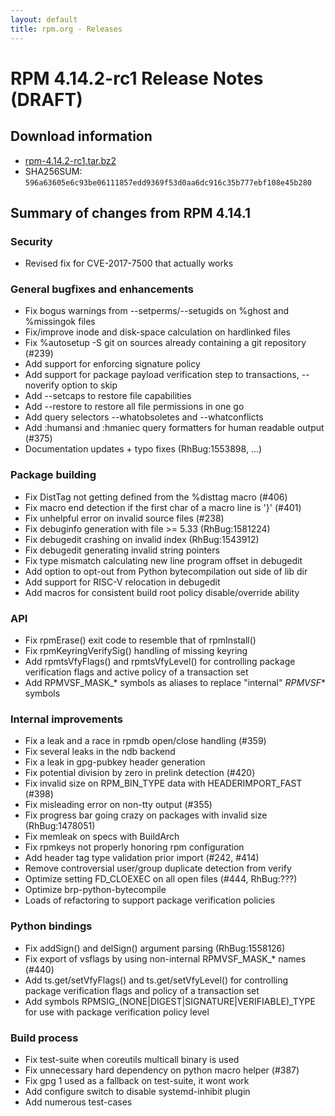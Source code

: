 ```yaml
---
layout: default
title: rpm.org - Releases
---
```


# RPM 4.14.2-rc1 Release Notes (DRAFT)

## Download information
 * [rpm-4.14.2-rc1.tar.bz2](http://ftp.rpm.org/releases/testing/rpm-4.14.2-rc1.tar.bz2)
 * SHA256SUM: `596a63605e6c93be06111857edd9369f53d0aa6dc916c35b777ebf108e45b280`

## Summary of changes from RPM 4.14.1

### Security

* Revised fix for CVE-2017-7500 that actually works

### General bugfixes and enhancements

* Fix bogus warnings from --setperms/--setugids on %ghost and %missingok files
* Fix/improve inode and disk-space calculation on hardlinked files
* Fix %autosetup -S git on sources already containing a git repository (#239)
* Add support for enforcing signature policy
* Add support for package payload verification step to transactions, --noverify option to skip
* Add --setcaps to restore file capabilities
* Add --restore to restore all file permissions in one go
* Add query selectors --whatobsoletes and --whatconflicts
* Add :humansi and :hmaniec query formatters for human readable output (#375)
* Documentation updates + typo fixes (RhBug:1553898, ...)

### Package building

* Fix DistTag not getting defined from the %disttag macro (#406)
* Fix macro end detection if the first char of a macro line is '}' (#401)
* Fix unhelpful error on invalid source files (#238)
* Fix debuginfo generation with file >= 5.33 (RhBug:1581224)
* Fix debugedit crashing on invalid index (RhBug:1543912)
* Fix debugedit generating invalid string pointers 
* Fix type mismatch calculating new line program offset in debugedit
* Add option to opt-out from Python bytecompilation out side of lib dir
* Add support for RISC-V relocation in debugedit
* Add macros for consistent build root policy disable/override ability

### API

* Fix rpmErase() exit code to resemble that of rpmInstall()
* Fix rpmKeyringVerifySig() handling of missing keyring
* Add rpmtsVfyFlags() and rpmtsVfyLevel() for controlling package verification
  flags and active policy of a transaction set
* Add RPMVSF_MASK_* symbols as aliases to replace "internal" _RPMVSF_* symbols

### Internal improvements

* Fix a leak and a race in rpmdb open/close handling (#359)
* Fix several leaks in the ndb backend
* Fix a leak in gpg-pubkey header generation
* Fix potential division by zero in prelink detection (#420)
* Fix invalid size on RPM_BIN_TYPE data with HEADERIMPORT_FAST (#398)
* Fix misleading error on non-tty output (#355)
* Fix progress bar going crazy on packages with invalid size (RhBug:1478051)
* Fix memleak on specs with BuildArch
* Fix rpmkeys not properly honoring rpm configuration
* Add header tag type validation prior import (#242, #414)
* Remove controversial user/group duplicate detection from verify
* Optimize setting FD_CLOEXEC on all open files (#444, RhBug:???)
* Optimize brp-python-bytecompile
* Loads of refactoring to support package verification policies


### Python bindings

* Fix addSign() and delSign() argument parsing (RhBug:1558126)
* Fix export of vsflags by using non-internal RPMVSF_MASK_* names (#440)
* Add ts.get/setVfyFlags() and ts.get/setVfyLevel() for controlling
  package verification flags and policy of a transaction set
* Add symbols RPMSIG_(NONE|DIGEST|SIGNATURE|VERIFIABLE)_TYPE for
  use with package verification policy level

### Build process

* Fix test-suite when coreutils multicall binary is used
* Fix unnecessary hard dependency on python macro helper (#387)
* Fix gpg 1 used as a fallback on test-suite, it wont work
* Add configure switch to disable systemd-inhibit plugin
* Add numerous test-cases

